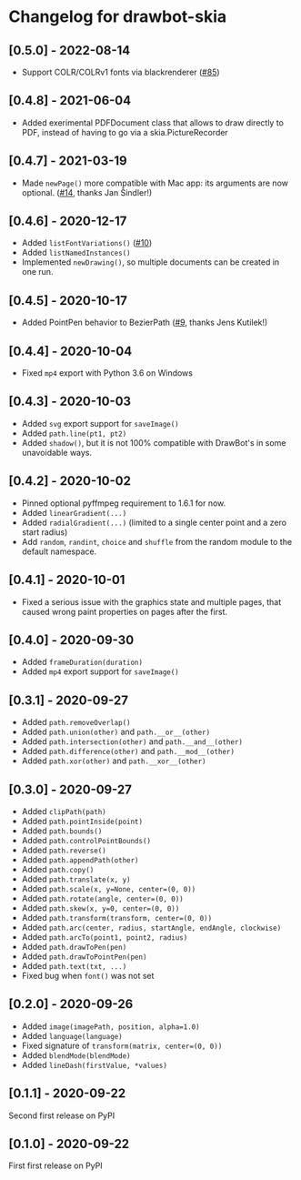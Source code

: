 # Changelog for drawbot-skia

## [0.5.0] - 2022-08-14

- Support COLR/COLRv1 fonts via blackrenderer ([#85](https://github.com/justvanrossum/drawbot-skia/pull/85))

## [0.4.8] - 2021-06-04

- Added exerimental PDFDocument class that allows to draw directly to PDF, instead of having to go via a skia.PictureRecorder

## [0.4.7] - 2021-03-19

- Made `newPage()` more compatible with Mac app: its arguments are now optional. ([#14](https://github.com/justvanrossum/drawbot-skia/pull/14), thanks Jan Šindler!)

## [0.4.6] - 2020-12-17

- Added `listFontVariations()` ([#10](https://github.com/justvanrossum/drawbot-skia/issues/10))
- Added `listNamedInstances()`
- Implemented `newDrawing()`, so multiple documents can be created in one run.

## [0.4.5] - 2020-10-17

- Added PointPen behavior to BezierPath ([#9](https://github.com/justvanrossum/drawbot-skia/pull/9), thanks Jens Kutilek!)

## [0.4.4] - 2020-10-04

- Fixed `mp4` export with Python 3.6 on Windows

## [0.4.3] - 2020-10-03

- Added `svg` export support for `saveImage()`
- Added `path.line(pt1, pt2)`
- Added `shadow()`, but it is not 100% compatible with DrawBot's in some unavoidable ways.

## [0.4.2] - 2020-10-02

- Pinned optional pyffmpeg requirement to 1.6.1 for now.
- Added `linearGradient(...)`
- Added `radialGradient(...)` (limited to a single center point and a zero start radius)
- Add `random`, `randint`, `choice` and `shuffle` from the random module to the default namespace.

## [0.4.1] - 2020-10-01

- Fixed a serious issue with the graphics state and multiple pages, that caused wrong paint properties on pages after the first.

## [0.4.0] - 2020-09-30

- Added `frameDuration(duration)`
- Added `mp4` export support for `saveImage()`

## [0.3.1] - 2020-09-27

- Added `path.removeOverlap()`
- Added `path.union(other)` and `path.__or__(other)`
- Added `path.intersection(other)` and `path.__and__(other)`
- Added `path.difference(other)` and `path.__mod__(other)`
- Added `path.xor(other)` and `path.__xor__(other)`

## [0.3.0] - 2020-09-27

- Added `clipPath(path)`
- Added `path.pointInside(point)`
- Added `path.bounds()`
- Added `path.controlPointBounds()`
- Added `path.reverse()`
- Added `path.appendPath(other)`
- Added `path.copy()`
- Added `path.translate(x, y)`
- Added `path.scale(x, y=None, center=(0, 0))`
- Added `path.rotate(angle, center=(0, 0))`
- Added `path.skew(x, y=0, center=(0, 0))`
- Added `path.transform(transform, center=(0, 0))`
- Added `path.arc(center, radius, startAngle, endAngle, clockwise)`
- Added `path.arcTo(point1, point2, radius)`
- Added `path.drawToPen(pen)`
- Added `path.drawToPointPen(pen)`
- Added `path.text(txt, ...)`
- Fixed bug when `font()` was not set

## [0.2.0] - 2020-09-26

- Added `image(imagePath, position, alpha=1.0)`
- Added `language(language)`
- Fixed signature of `transform(matrix, center=(0, 0))`
- Added `blendMode(blendMode)`
- Added `lineDash(firstValue, *values)`

## [0.1.1] - 2020-09-22

Second first release on PyPI

## [0.1.0] - 2020-09-22

First first release on PyPI

